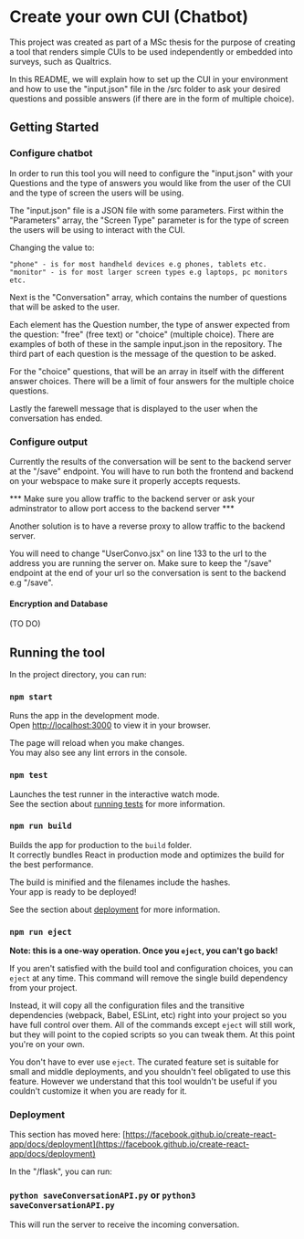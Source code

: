 # Create your own CUI (Chatbot)

This project was created as part of a MSc thesis for the purpose of creating a tool that renders simple CUIs to be used independently or embedded into surveys, such as Qualtrics.

In this README, we will explain how to set up the CUI in your environment and how to use the "input.json" file in the /src folder to ask your desired questions and possible answers (if there are in the form of multiple choice).

## Getting Started

### Configure chatbot

In order to run this tool you will need to configure the "input.json" with your Questions and the type of answers you would like from the user of the CUI and the type of screen the users will be using.

The "input.json" file is a JSON file with some parameters. First within the "Parameters" array, the "Screen Type" parameter is for the type of screen the users will be using to interact with the CUI. 

Changing the value to:

    "phone" - is for most handheld devices e.g phones, tablets etc.
    "monitor" - is for most larger screen types e.g laptops, pc monitors etc.

Next is the "Conversation" array, which contains the number of questions that will be asked to the user.

Each element has the Question number, the type of answer expected from the question: "free" (free text) or "choice" (multiple choice).
There are examples of both of these in the sample input.json in the repository.
The third part of each question is the message of the question to be asked.

For the "choice" questions, that will be an array in itself with the different answer choices. There will be a limit of four answers for the multiple choice questions. 

Lastly the farewell message that is displayed to the user when the conversation has ended.

### Configure output

Currently the results of the conversation will be sent to the backend server at the "/save" endpoint. You will have to run both the frontend and backend on your webspace to make sure it properly accepts requests.

*** Make sure you allow traffic to the backend server or ask your adminstrator to allow port access to the backend server ***

Another solution is to have a reverse proxy to allow traffic to the backend server.

You will need to change "UserConvo.jsx" on line 133 to the url to the address you are running the server on. Make sure to keep the "/save" endpoint at the end of your url so the conversation is sent to the backend e.g "<your url>/save".

#### Encryption and Database

(TO DO)


## Running the tool


In the project directory, you can run:

### `npm start`

Runs the app in the development mode.\
Open [http://localhost:3000](http://localhost:3000) to view it in your browser.

The page will reload when you make changes.\
You may also see any lint errors in the console.

### `npm test`

Launches the test runner in the interactive watch mode.\
See the section about [running tests](https://facebook.github.io/create-react-app/docs/running-tests) for more information.

### `npm run build`

Builds the app for production to the `build` folder.\
It correctly bundles React in production mode and optimizes the build for the best performance.

The build is minified and the filenames include the hashes.\
Your app is ready to be deployed!

See the section about [deployment](https://facebook.github.io/create-react-app/docs/deployment) for more information.

### `npm run eject`

**Note: this is a one-way operation. Once you `eject`, you can't go back!**

If you aren't satisfied with the build tool and configuration choices, you can `eject` at any time. This command will remove the single build dependency from your project.

Instead, it will copy all the configuration files and the transitive dependencies (webpack, Babel, ESLint, etc) right into your project so you have full control over them. All of the commands except `eject` will still work, but they will point to the copied scripts so you can tweak them. At this point you're on your own.

You don't have to ever use `eject`. The curated feature set is suitable for small and middle deployments, and you shouldn't feel obligated to use this feature. However we understand that this tool wouldn't be useful if you couldn't customize it when you are ready for it.


### Deployment

This section has moved here: [https://facebook.github.io/create-react-app/docs/deployment](https://facebook.github.io/create-react-app/docs/deployment)


In the "/flask", you can run:

### `python saveConversationAPI.py` or `python3 saveConversationAPI.py`

This will run the server to receive the incoming conversation.